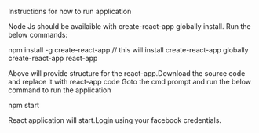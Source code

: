 Instructions for how to run application 

Node Js should be availaible with create-react-app globally install.
Run the below commands:

npm install -g create-react-app // this will install create-react-app globally 
create-react-app react-app

Above will provide structure for the react-app.Download the source code and replace it with react-app code 
Goto the cmd prompt and run the below command to run the application 

npm start

React application will start.Login using your facebook credentials.
